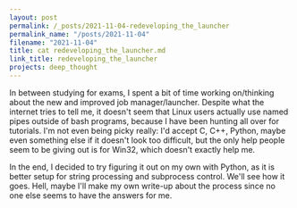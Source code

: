 ```yaml
---
layout: post
permalink: /_posts/2021-11-04-redeveloping_the_launcher
permalink_name: "/posts/2021-11-04"
filename: "2021-11-04"
title: cat redeveloping_the_launcher.md
link_title: redeveloping_the_launcher
projects: deep_thought
---
```

In between studying for exams, I spent a bit of time working on/thinking about the new and improved job manager/launcher. Despite what the internet tries to tell me, it doesn't seem that Linux users actually use named pipes outside of bash programs, because I have been hunting all over for tutorials. I'm not even being picky really: I'd accept C, C++, Python, maybe even something else if it doesn't look too difficult, but the only help people seem to be giving out is for Win32, which doesn't exactly help me.

In the end, I decided to try figuring it out on my own with Python, as it is better setup for string processing and subprocess control. We'll see how it goes. Hell, maybe I'll make my own write-up about the process since no one else seems to have the answers for me.
